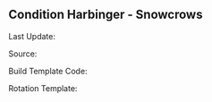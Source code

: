 ## Condition Harbinger - Snowcrows
Last Update: 

Source:

Build Template Code: ` `

Rotation Template: ` `